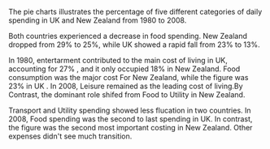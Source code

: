 The pie charts illustrates the percentage of  five different categories of daily spending in UK and New Zealand from 1980 to 2008. 

Both countries experienced a decrease in food spending. New Zealand dropped from 29% to 25%, while UK showed a rapid fall from 23% to 13%. 

In 1980, entertarment contributed to the main cost of living in UK, accounting for 27% , and it only occupied 18% in New Zealand.  Food consumption was the major cost For New Zealand, while the figure was 23% in UK . In 2008, Leisure remained as the leading cost of living.By Contrast, the dominant role shifed from Food to Utility in New Zealand. 

Transport and Utility spending showed less flucation in two countries.  In 2008, Food spending was the second to last spending in UK. In contrast, the figure was the second most important costing in New Zealand. Other expenses didn't see much transition. 